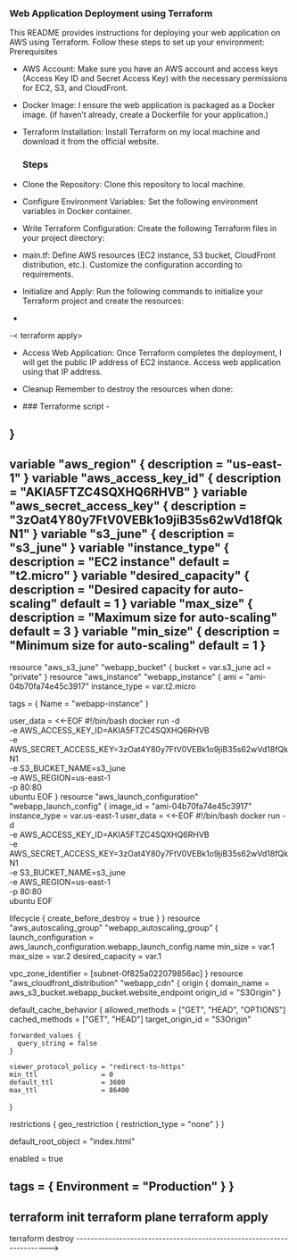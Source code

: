### Web Application Deployment using Terraform
This README provides instructions for deploying your web application on AWS using Terraform. Follow these steps to set up your environment:
Prerequisites

- AWS Account: Make sure you have an AWS account and access keys (Access Key ID and Secret Access Key) with the necessary permissions for EC2, S3, and CloudFront.
  
- Docker Image: I ensure the web application is packaged as a Docker image. (if haven’t already, create a Dockerfile for your application.)
  
- Terraform Installation: Install Terraform on my local machine and download it from the official website.
  ### Steps
- Clone the Repository: Clone this repository to local machine.
- Configure Environment Variables: Set the following environment variables in Docker container.
- Write Terraform Configuration: Create the following Terraform files in your project directory:
- main.tf: Define AWS resources (EC2 instance, S3 bucket, CloudFront distribution, etc.). Customize the configuration according to requirements.
- Initialize and Apply: Run the following commands to initialize your Terraform project and create the resources:
- <terraform init>
-< terraform apply>
- Access  Web Application: Once Terraform completes the deployment, I will get the public IP address of EC2 instance. Access web application using that IP address.
- Cleanup
Remember to destroy the resources when done:

- <terraform destroy>
  ### Terraforme script
  -<provider "aws" {
  region = "us-west-2"
}
---------------------------
variable "aws_region" {
  description = "us-east-1"
}
variable "aws_access_key_id" {
  description = "AKIA5FTZC4SQXHQ6RHVB"
}
variable "aws_secret_access_key" {
  description = "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"
}
variable "s3_june" {
  description = "s3_june"
}
variable "instance_type" {
  description = "EC2 instance"
  default     = "t2.micro"
}
variable "desired_capacity" {
  description = "Desired capacity for auto-scaling"
  default     = 1
}
variable "max_size" {
  description = "Maximum size for auto-scaling"
  default     = 3
}
variable "min_size" {
  description = "Minimum size for auto-scaling"
  default     = 1
}
-------------------------------------------------------------
resource "aws_s3_june" "webapp_bucket" {
  bucket = var.s3_june
  acl    = "private"
}
resource "aws_instance" "webapp_instance" {
  ami           = "ami-04b70fa74e45c3917"
  instance_type = var.t2.micro

  tags = {
    Name = "webapp-instance"
  }

  user_data = <<-EOF
              #!/bin/bash
              docker run -d \
                -e AWS_ACCESS_KEY_ID=AKIA5FTZC4SQXHQ6RHVB \
                -e AWS_SECRET_ACCESS_KEY=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 \
                -e S3_BUCKET_NAME=s3_june \
                -e AWS_REGION=us-east-1 \
                -p 80:80 \
                ubuntu
              EOF
}
resource "aws_launch_configuration" "webapp_launch_config" {
  image_id        = "ami-04b70fa74e45c3917"
  instance_type   = var.us-east-1
   user_data = <<-EOF
              #!/bin/bash
              docker run -d \
                -e AWS_ACCESS_KEY_ID=AKIA5FTZC4SQXHQ6RHVB \
                -e AWS_SECRET_ACCESS_KEY=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 \
                -e S3_BUCKET_NAME=s3_june \
                -e AWS_REGION=us-east-1 \
                -p 80:80 \
                ubuntu
              EOF

  lifecycle {
    create_before_destroy = true
  }
}
resource "aws_autoscaling_group" "webapp_autoscaling_group" {
  launch_configuration = aws_launch_configuration.webapp_launch_config.name
  min_size             = var.1
  max_size             = var.2
  desired_capacity     = var.1

  vpc_zone_identifier = [subnet-0f825a022079856ac]
}
resource "aws_cloudfront_distribution" "webapp_cdn" {
  origin {
    domain_name = aws_s3_bucket.webapp_bucket.website_endpoint
    origin_id   = "S3Origin"
  }

  default_cache_behavior {
    allowed_methods  = ["GET", "HEAD", "OPTIONS"]
    cached_methods   = ["GET", "HEAD"]
    target_origin_id = "S3Origin"

    forwarded_values {
      query_string = false
    }

    viewer_protocol_policy = "redirect-to-https"
    min_ttl                = 0
    default_ttl            = 3600
    max_ttl                = 86400
  }

  restrictions {
    geo_restriction {
      restriction_type = "none"
    }
  }

  default_root_object = "index.html"

  enabled = true

  tags = {
    Environment = "Production"
  }
}
---------------------------------------------------------------------
terraform init
terraform plane
terraform apply
-----------------------------------------------------------------------
terraform destroy
---------------------------------------------------------------------->
  

